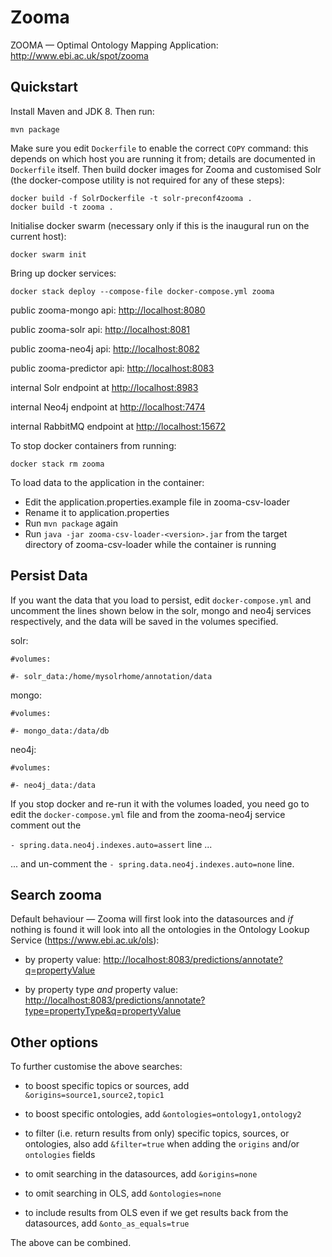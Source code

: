 # Zooma

[rem]: # (This is a comment; ignored by renderer)

ZOOMA — Optimal Ontology Mapping Application: <http://www.ebi.ac.uk/spot/zooma>

## Quickstart

Install Maven and JDK 8. Then run:
  
[rem]: # (Install docker-compose: <https://docs.docker.com/compose/>)

`mvn package`

Make sure you edit `Dockerfile` to enable the correct `COPY` command: this
depends on which host you are running it from; details are documented in
`Dockerfile` itself. Then build docker images for Zooma and customised Solr (the
docker-compose utility is not required for any of these steps):

[rem]: # (`docker-compose build`)

`docker build -f SolrDockerfile -t solr-preconf4zooma .`  
`docker build -t zooma .`

Initialise docker swarm (necessary only if this is the inaugural run on the
current host):

`docker swarm init`

Bring up docker services:

[rem]: # (`docker-compose up`)

`docker stack deploy --compose-file docker-compose.yml zooma`

public zooma-mongo api: <http://localhost:8080>
 
public zooma-solr api: <http://localhost:8081>
 
public zooma-neo4j api: <http://localhost:8082>
 
public zooma-predictor api: <http://localhost:8083>

internal Solr endpoint at <http://localhost:8983>

internal Neo4j endpoint at <http://localhost:7474>
 
internal RabbitMQ endpoint at <http://localhost:15672>
 
To stop docker containers from running: 

[rem]: # (`docker-compose down`)

`docker stack rm zooma`
 
To load data to the application in the container:

- Edit the application.properties.example file in zooma-csv-loader
- Rename it to application.properties
- Run `mvn package` again
- Run `java -jar zooma-csv-loader-<version>.jar` from the target directory of
  zooma-csv-loader while the container is running

## Persist Data

If you want the data that you load to persist, edit `docker-compose.yml` and
uncomment the lines shown below in the solr, mongo and neo4j services
respectively, and the data will be saved in the volumes specified.

solr:

`#volumes:`

`#- solr_data:/home/mysolrhome/annotation/data`

mongo:

`#volumes:`

`#- mongo_data:/data/db`

neo4j:

`#volumes:`

`#- neo4j_data:/data`
 
If you stop docker and re-run it with the volumes loaded, you need go to edit
the `docker-compose.yml` file and from the zooma-neo4j service comment out the
 
`- spring.data.neo4j.indexes.auto=assert` line ... 
 
... and un-comment the `- spring.data.neo4j.indexes.auto=none` line.
 
## Search zooma
 
Default behaviour — Zooma will first look into the datasources and _if_ nothing
is found it will look into all the ontologies in the Ontology Lookup Service
(<https://www.ebi.ac.uk/ols>):
 
- by property value:
  <http://localhost:8083/predictions/annotate?q=propertyValue>
 
- by property type _and_ property value:
  <http://localhost:8083/predictions/annotate?type=propertyType&q=propertyValue>
 
## Other options

To further customise the above searches:

- to boost specific topics or sources, add `&origins=source1,source2,topic1`

- to boost specific ontologies, add `&ontologies=ontology1,ontology2`

- to filter (i.e. return results from only) specific topics, sources, or
  ontologies, also add `&filter=true` when adding the `origins` and/or
  `ontologies` fields

- to omit searching in the datasources, add `&origins=none`

- to omit searching in OLS, add `&ontologies=none`

- to include results from OLS even if we get results back from the datasources,
  add `&onto_as_equals=true`

The above can be combined.

